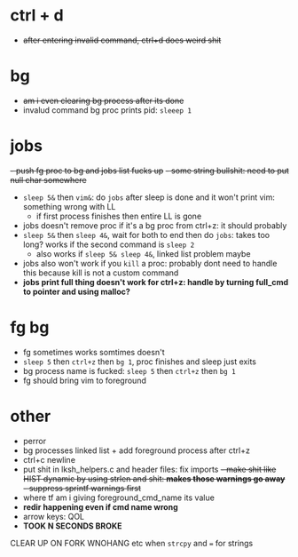# ctrl + d
- ~~after entering invalid command, ctrl+d does weird shit~~  

# bg
- ~~am i even clearing bg process after its done~~
- invalud command bg proc prints pid: `sleeep 1`

# jobs
~~- push fg proc to bg and jobs list fucks up~~
  ~~- some string bullshit: need to put null char somewhere~~
- `sleep 5&` then `vim&`: do `jobs` after sleep is done and it won't print vim: something wrong with LL
  - if first process finishes then entire LL is gone
- jobs doesn't remove proc if it's a bg proc from ctrl+z: it should probably
- `sleep 5&` then `sleep 4&`, wait for both to end then do `jobs`: takes too long? works if the second command is `sleep 2`
  - also works if `sleep 5& sleep 4&`, linked list problem maybe
- jobs also won't work if you `kill` a proc: probably dont need to handle this because kill is not a custom command
- **jobs print full thing doesn't work for ctrl+z: handle by turning full_cmd to pointer and using malloc?**

# fg bg
- fg sometimes works somtimes doesn't
- `sleep 5` then `ctrl+z` then `bg 1`, proc finishes and sleep just exits
- bg process name is fucked: `sleep 5` then `ctrl+z` then `bg 1`
- fg should bring vim to foreground

# other
- perror
- bg processes linked list + add foreground process after ctrl+z
- ctrl+c newline
- put shit in lksh_helpers.c and header files: fix imports
~~- make shit like HIST dynamic by using strlen and shit: **makes those warnings go away**~~
  ~~- suppress sprintf warnings first~~
- where tf am i giving foreground_cmd_name its value
- **redir happening even if cmd name wrong**
- arrow keys: QOL
- **TOOK N SECONDS BROKE**

CLEAR UP ON FORK
WNOHANG etc
when `strcpy` and `=` for strings
